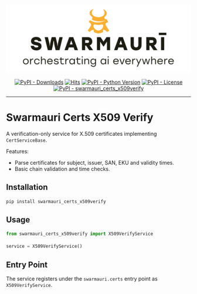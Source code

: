 ![Swarmauri Logo](https://github.com/swarmauri/swarmauri-sdk/blob/3d4d1cfa949399d7019ae9d8f296afba773dfb7f/assets/swarmauri.brand.theme.svg)


<p align="center">
    <a href="https://pypi.org/project/swarmauri_certs_x509verify/">
        <img src="https://img.shields.io/pypi/dm/swarmauri_certs_x509verify" alt="PyPI - Downloads"/></a>
    <a href="https://hits.sh/github.com/swarmauri/swarmauri-sdk/tree/master/pkgs/standards/swarmauri_certs_x509verify/">
        <img alt="Hits" src="https://hits.sh/github.com/swarmauri/swarmauri-sdk/tree/master/pkgs/standards/swarmauri_certs_x509verify.svg"/></a>
    <a href="https://pypi.org/project/swarmauri_certs_x509verify/">
        <img src="https://img.shields.io/pypi/pyversions/swarmauri_certs_x509verify" alt="PyPI - Python Version"/></a>
    <a href="https://pypi.org/project/swarmauri_certs_x509verify/">
        <img src="https://img.shields.io/pypi/l/swarmauri_certs_x509verify" alt="PyPI - License"/></a>
    <a href="https://pypi.org/project/swarmauri_certs_x509verify/">
        <img src="https://img.shields.io/pypi/v/swarmauri_certs_x509verify?label=swarmauri_certs_x509verify&color=green" alt="PyPI - swarmauri_certs_x509verify"/></a>
</p>

---

# Swarmauri Certs X509 Verify

A verification-only service for X.509 certificates implementing
`CertServiceBase`.

Features:
- Parse certificates for subject, issuer, SAN, EKU and validity times.
- Basic chain validation and time checks.

## Installation

```bash
pip install swarmauri_certs_x509verify
```

## Usage

```python
from swarmauri_certs_x509verify import X509VerifyService

service = X509VerifyService()
```

## Entry Point

The service registers under the `swarmauri.certs` entry point as
`X509VerifyService`.
